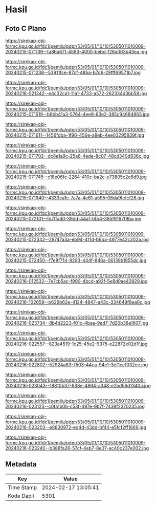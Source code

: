 # Hasil

## Foto C Plano

https://sirekap-obj-formc.kpu.go.id/fdc1/pemilu/pdpr/53/05/01/10/10/5305011010009-20240215-071139--fa86a67f-4593-4000-bebd-f26a063b43ea.jpg

https://sirekap-obj-formc.kpu.go.id/fdc1/pemilu/pdpr/53/05/01/10/10/5305011010009-20240215-071238--53911fce-87cf-48ba-b7d6-29fff69571b7.jpg

https://sirekap-obj-formc.kpu.go.id/fdc1/pemilu/pdpr/53/05/01/10/10/5305011010009-20240216-021342--e4c32ca1-11a1-4733-a572-262334d3bb58.jpg

https://sirekap-obj-formc.kpu.go.id/fdc1/pemilu/pdpr/53/05/01/10/10/5305011010009-20240215-071519--b9bb41a3-5764-4ee8-83e2-385c94684863.jpg

https://sirekap-obj-formc.kpu.go.id/fdc1/pemilu/pdpr/53/05/01/10/10/5305011010009-20240215-071611--1456fdba-1f96-456e-a8eb-4ee03295839f.jpg

https://sirekap-obj-formc.kpu.go.id/fdc1/pemilu/pdpr/53/05/01/10/10/5305011010009-20240215-071702--dc8e1a9c-25a6-4ede-8c07-48cd340d836c.jpg

https://sirekap-obj-formc.kpu.go.id/fdc1/pemilu/pdpr/53/05/01/10/10/5305011010009-20240215-071745--c18e06fc-2264-410c-ba2c-e73805c2e6d9.jpg

https://sirekap-obj-formc.kpu.go.id/fdc1/pemilu/pdpr/53/05/01/10/10/5305011010009-20240215-071940--4333ca1e-7a7a-4e61-a595-08da9fefcf28.jpg

https://sirekap-obj-formc.kpu.go.id/fdc1/pemilu/pdpr/53/05/01/10/10/5305011010009-20240215-072101--fd7ffad0-39dd-44af-bfb4-385f9167f9ba.jpg

https://sirekap-obj-formc.kpu.go.id/fdc1/pemilu/pdpr/53/05/01/10/10/5305011010009-20240215-072342--29747a3a-eb94-411d-b6ba-4977e42c202a.jpg

https://sirekap-obj-formc.kpu.go.id/fdc1/pemilu/pdpr/53/05/01/10/10/5305011010009-20240215-072450--f7e8f714-9293-444f-846a-06139b1955dc.jpg

https://sirekap-obj-formc.kpu.go.id/fdc1/pemilu/pdpr/53/05/01/10/10/5305011010009-20240216-012532--7e7cb5ac-f990-4bcd-a92f-5e8d9ae43929.jpg

https://sirekap-obj-formc.kpu.go.id/fdc1/pemilu/pdpr/53/05/01/10/10/5305011010009-20240216-102659--b629b62e-4124-4847-a43c-334649f8ea0c.jpg

https://sirekap-obj-formc.kpu.go.id/fdc1/pemilu/pdpr/53/05/01/10/10/5305011010009-20240216-023734--8b4d2223-f01c-4baa-9ed7-7d20b38a1607.jpg

https://sirekap-obj-formc.kpu.go.id/fdc1/pemilu/pdpr/53/05/01/10/10/5305011010009-20240216-022557--823a4519-1c25-45e2-9375-e22872e02d1f.jpg

https://sirekap-obj-formc.kpu.go.id/fdc1/pemilu/pdpr/53/05/01/10/10/5305011010009-20240216-022802--52924a83-7503-44ca-94e1-3ef1cc1032ee.jpg

https://sirekap-obj-formc.kpu.go.id/fdc1/pemilu/pdpr/53/05/01/10/10/5305011010009-20240216-023043--18810b37-938e-4894-a348-e2bd56d1340a.jpg

https://sirekap-obj-formc.kpu.go.id/fdc1/pemilu/pdpr/53/05/01/10/10/5305011010009-20240216-023123--c0fa1b0b-c53f-497e-9b7f-7438f2370235.jpg

https://sirekap-obj-formc.kpu.go.id/fdc1/pemilu/pdpr/53/05/01/10/10/5305011010009-20240216-023203--e8830972-ed4d-43dd-bf44-e5fcf2ff1869.jpg

https://sirekap-obj-formc.kpu.go.id/fdc1/pemilu/pdpr/53/05/01/10/10/5305011010009-20240216-023240--b388fa26-57cf-4eb7-8e07-ac40c237e002.jpg


## Metadata

| Key        | Value               |
| ---------- | ------------------- |
| Time Stamp | 2024-02-17 13:05:41 |
| Kode Dapil | 5301                |



